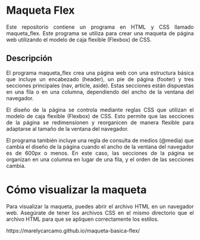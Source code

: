 # Maqueta Flex
<p align="justify">Este repositorio contiene un programa en HTML y CSS llamado maqueta_flex. Este programa se utiliza para crear una maqueta de página web utilizando el modelo de caja flexible (Flexbox) de CSS.</p>

## Descripción
<p align="justify">El programa maqueta_flex crea una página web con una estructura básica que incluye un encabezado (header), un pie de página (footer) y tres secciones principales (nav, article, aside). Estas secciones están dispuestas en una fila o en una columna, dependiendo del ancho de la ventana del navegador. </p>

<p align="justify">El diseño de la página se controla mediante reglas CSS que utilizan el modelo de caja flexible (Flexbox) de CSS. Esto permite que las secciones de la página se redimensionen y reorganicen de manera flexible para adaptarse al tamaño de la ventana del navegador.</p>

<p align="justify">El programa también incluye una regla de consulta de medios (@media) que cambia el diseño de la página cuando el ancho de la ventana del navegador es de 600px o menos. En este caso, las secciones de la página se organizan en una columna en lugar de una fila, y el orden de las secciones cambia.</p>

# Cómo visualizar la maqueta
<p align="justify">Para visualizar la maqueta, puedes abrir el archivo HTML en un navegador web. Asegúrate de tener los archivos CSS en el mismo directorio que el archivo HTML para que se apliquen correctamente los estilos.</p>
https://marelycarcamo.github.io/maqueta-basica-flex/
